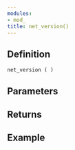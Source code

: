 ```yaml
---
modules:
- mod_
title: net_version()
---
```


## Definition

    net_version ( )

## Parameters

## Returns

## Example

```
```
